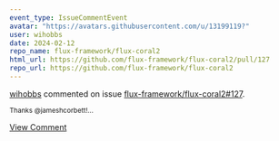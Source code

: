 ```yaml
---
event_type: IssueCommentEvent
avatar: "https://avatars.githubusercontent.com/u/13199119?"
user: wihobbs
date: 2024-02-12
repo_name: flux-framework/flux-coral2
html_url: https://github.com/flux-framework/flux-coral2/pull/127
repo_url: https://github.com/flux-framework/flux-coral2
---
```


<a href='https://github.com/wihobbs' target='_blank'>wihobbs</a> commented on issue <a href='https://github.com/flux-framework/flux-coral2/pull/127' target='_blank'>flux-framework/flux-coral2#127</a>.

<small>Thanks @jameshcorbett!...</small>

<a href='https://github.com/flux-framework/flux-coral2/pull/127' target='_blank'>View Comment</a>